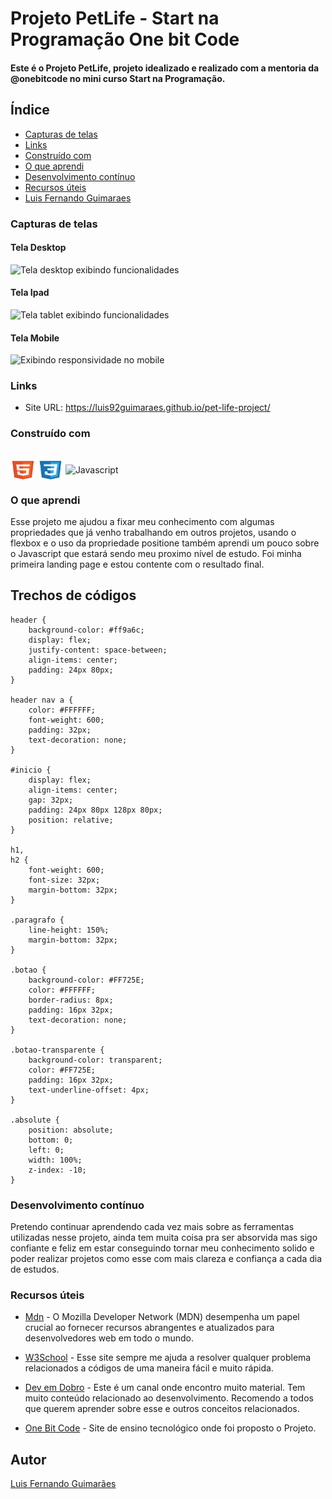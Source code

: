 # Projeto PetLife - Start na Programação One bit Code


#### Este é o Projeto PetLife, projeto idealizado e realizado com a mentoria da @onebitcode no mini curso Start na Programação.

## Índice

- [Capturas de telas](#capturas-de-telas)
- [Links](#links)
- [Construído com](#construído-com)
- [O que aprendi](#o-que-aprendi)
- [Desenvolvimento contínuo](#desenvolvimento-contínuo)
- [Recursos úteis](#recursos-úteis)
- [Luis Fernando Guimaraes](#autor)

### Capturas de telas

#### Tela Desktop

<img src="./src/image/desktop.gif" alt="Tela desktop exibindo funcionalidades">

#### Tela Ipad

<img src="./src/image/ipad.gif" alt="Tela tablet exibindo funcionalidades">

#### Tela Mobile

<img src="./src/image/mobile.gif" alt="Exibindo responsividade no mobile">

### Links

- Site URL: https://luis92guimaraes.github.io/pet-life-project/

### Construído com

<div style="display: inline_block"><br>
  <img align="center" alt="HTML" height="30" width="40" src="https://raw.githubusercontent.com/devicons/devicon/master/icons/html5/html5-original.svg">
  <img align="center" alt="CSS" height="30" width="40" src="https://raw.githubusercontent.com/devicons/devicon/master/icons/css3/css3-original.svg">
  <img align="center" alt= "Javascript" height="30" width="40" src="https://raw.githubusercontent.com/jmnote/z-icons/master/svg/javascript.svg">   
</div>

### O que aprendi

Esse projeto me ajudou a fixar meu conhecimento com algumas propriedades que já venho trabalhando em outros projetos, usando o flexbox e o uso da propriedade positione também aprendi um pouco sobre o Javascript que estará sendo meu proximo nível de estudo. Foi minha primeira landing page e estou contente com o resultado final. 

## Trechos de códigos

```
header {
    background-color: #ff9a6c;
    display: flex;
    justify-content: space-between;
    align-items: center;
    padding: 24px 80px;
}

header nav a {
    color: #FFFFFF;
    font-weight: 600;
    padding: 32px;
    text-decoration: none;
}

#inicio {
    display: flex;
    align-items: center;
    gap: 32px;
    padding: 24px 80px 128px 80px;
    position: relative;
}

h1,
h2 {
    font-weight: 600;
    font-size: 32px;
    margin-bottom: 32px;
}

.paragrafo {
    line-height: 150%;
    margin-bottom: 32px;
}

.botao {
    background-color: #FF725E;
    color: #FFFFFF;
    border-radius: 8px;
    padding: 16px 32px;
    text-decoration: none;
}

.botao-transparente {
    background-color: transparent;
    color: #FF725E;
    padding: 16px 32px;
    text-underline-offset: 4px;
}

.absolute {
    position: absolute;
    bottom: 0;
    left: 0;
    width: 100%;
    z-index: -10;
}
```

### Desenvolvimento contínuo

Pretendo continuar aprendendo cada vez mais sobre as ferramentas utilizadas nesse projeto, ainda tem muita coisa pra ser absorvida mas sigo confiante e feliz em estar conseguindo tornar meu conhecimento solido e poder realizar projetos como esse com mais clareza e confiança a cada dia de estudos.

### Recursos úteis

- [Mdn](https://developer.mozilla.org/en-US/) - O Mozilla Developer Network (MDN) desempenha um papel crucial ao fornecer recursos abrangentes e atualizados para desenvolvedores web em todo o mundo.
- [W3School](https://www.w3schools.com/css/default.asp) - Esse site sempre me ajuda a resolver qualquer problema relacionados a códigos de uma maneira fácil e muito rápida.
- [Dev em Dobro](https://www.youtube.com/@DevemDobro) - Este é um canal onde encontro muito material. Tem muito conteúdo relacionado ao desenvolvimento. Recomendo a todos que querem aprender sobre esse e outros conceitos relacionados.

- [One Bit Code](https://www.onebitcode.com) - Site de ensino tecnológico onde foi proposto o Projeto.

## Autor

[Luis Fernando Guimarães](https://www.linkedin.com/in/luisfguimaraes/)
